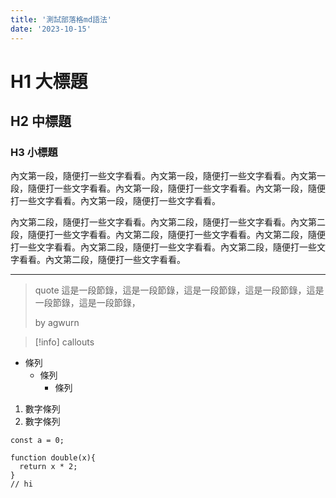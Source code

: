 ```yaml
---
title: '測試部落格md語法'
date: '2023-10-15'
---
```


# H1 大標題
## H2 中標題
### H3 小標題

內文第一段，隨便打一些文字看看。內文第一段，隨便打一些文字看看。內文第一段，隨便打一些文字看看。內文第一段，隨便打一些文字看看。內文第一段，隨便打一些文字看看。內文第一段，隨便打一些文字看看。

內文第二段，隨便打一些文字看看。內文第二段，隨便打一些文字看看。內文第二段，隨便打一些文字看看。內文第二段，隨便打一些文字看看。內文第二段，隨便打一些文字看看。內文第二段，隨便打一些文字看看。內文第二段，隨便打一些文字看看。內文第二段，隨便打一些文字看看。

---

> quote 這是一段節錄，這是一段節錄，這是一段節錄，這是一段節錄，這是一段節錄，這是一段節錄，
>
> by agwurn

> [!info]
> callouts
>

- 條列
  - 條列
    - 條列

1. 數字條列
2. 數字條列


```js[class="line-numbers"]
const a = 0;

function double(x){
  return x * 2;
}
// hi
```